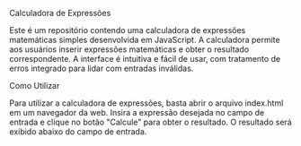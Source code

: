 Calculadora de Expressões

Este é um repositório contendo uma calculadora de expressões matemáticas simples desenvolvida em JavaScript. A calculadora permite aos usuários inserir expressões matemáticas e obter o resultado correspondente. A interface é intuitiva e fácil de usar, com tratamento de erros integrado para lidar com entradas inválidas.


Como Utilizar

Para utilizar a calculadora de expressões, basta abrir o arquivo index.html em um navegador da web. Insira a expressão desejada no campo de entrada e clique no botão "Calcule" para obter o resultado. O resultado será exibido abaixo do campo de entrada.
